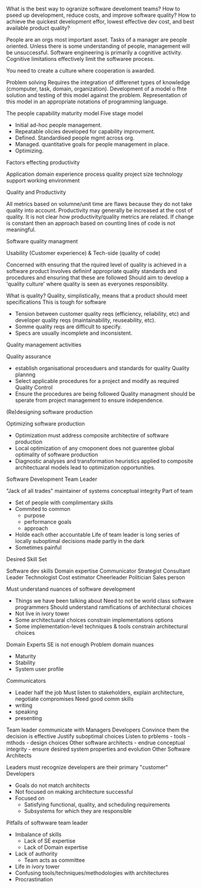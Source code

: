 What is the best way to ogranize software develoment teams?
How to pseed up development, reduce costs, and improve software quality?
How to achieve the quickest development effor, lowest effective dev cost, and best available product quality?

People are an orgs most important asset.
Tasks of a manager are people oriented.  Unless there is some understanding of people, management will be unsuccessful.
Software engineering is primarily a cognitive activity.  Cognitive limitations effectively limit the softwaree process.

You need to create a culture where cooperation is awarded.

Problem solving
Requires the integration of differenet types of knowledge (cmomputer, task, domain, organization).
Development of a model o fhte solution and testing of this model against the problem.
Representation of this model in an appropriate notations of programming language.

The people capability maturity model
Five stage model
- Initial ad-hoc people management.
- Repeatable olicies developed for capability improvment.
- Defined.  Standardised people mgmt across org.
- Managed. quantitative goals for people management in place.
- Optimizing.

Factors effecting productivity

Application domain experience
process quality
project size
technology support
working environment

Quality and Productivity

All metrics based on volumne/unit time are flaws because they do not take quality into account.
Productivity may generally be increased at the cost of quality.
It is not clear how productivity/quality metrics are related.
If change is constant then an approach based on counting lines of code is not meaningful.

Software quality managment

Usability (Customer experience) & Tech-side (quality of code)

Concerned with ensuring that the rquired level of quality is achieved in a software product
Involves defininf appropriate quality standards and procedures and ensuring that these are followed
Should aim to develop a 'quality culture' where quality is seen as everyones responsiblity.

What is quality?
Quality, simplistically, means that a product should meet specifications
This is tough for software
- Tension between customer quality reqs (efficiency, reliability, etc) and developer quality reqs (maintainability, reuseability, etc).
- Somme quality reqs are difficult to specify.
- Specs are usually incomplete and inconsistent.

Quality management activities

Quality assurance
- establish organisational procesduers and standards for quality
Quality plannng
- Select applicable procedures for a project and modify as required
Quality Control
- Ensure the procedures are being followed
Quality managment should be sperate from project management to ensure independence.

(Re)designing software production


Optimizing software production
- Optimization must address composite architectire of software production
- Local optimization of any cmoponent does not guarentee global optimality of software production
- Diagnostic analyses and transformation heuristics applied to composite architectuaral models lead to optimization opportunities.

Software Development Team Leader

"Jack of all trades"
maintainer of systems conceptual integrity
Part of team
- Set of people with complimentary skills
- Commited to common
  - purpose
  - performance goals
  - approach
- Holde each other accountable
Life of team leader is long series of locally suboptimal decisions made partly in the dark
- Sometimes painful

Desired Skill Set

Software dev skills
Domain expertise
Communicator
Strategist 
Consultant
Leader
Technologist
Cost estimator
Cheerleader
Politician
Sales person

Must understand nuances of software development
- Things we have been talking about
Need to not be world class software programmers
Should understand ramifications of architectural choices
- Not live in ivory tower
- Some architectuaral choices constrain implementations options
- Some implementation-level techniques & tools constrain architectural choices

Domain Experts
SE is not enough
Problem domain nuances
  - Maturity
  - Stability
  - System user profile

Communicators
- Leader half the job
Must listen to stakeholders, explain architecture, negotiate compromises
Need good comm skills
- writing
- speaking
- presenting

Team leader communicate with 
Managers
Developers
  Convince them the decision is effective
  Justify suboptimal choices
  Listen to prblems
    - tools
    - mthods
    - design choices
  Other software architects
    - endrue conceptual integrity
    - ensure desired system properties and evolution
Other Software Architects

Leaders must recognize developers are their primary "customer"
Developers
- Goals do not match architects
- Not focused on making architecture successful
- Focused on 
  - Satisfying functional, quality, and scheduling requirements
  - Subsystems for which they are responsible

Pitfalls of softwware team leader
- Imbalance of skills
  - Lack of SE expertise
  - Lack of Domain expertise
- Lack of authority
  - Team acts as committee
- Life in ivory tower
- Confusing tools/techniques/methodologies with architectures
- Procrastination
